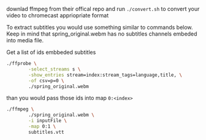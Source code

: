 downlad ffmpeg from their offical repo and run `./convert.sh` to convert your video to chromecast appriopriate format

To extract subtitles you would use something similar to commands below.
Keep in mind that spring_original.webm has no subtitles channels embeded into media file.

Get a list of ids embbeded subtitles

```bash
./ffprobe \
		-select_streams s \
		-show_entries stream=index:stream_tags=language,title, \
		-of csv=p=0 \
        ./spring_original.webm
```

than you would pass those ids into map `0:<index>`

```bash
./ffmpeg \
        ./spring_original.webm \
		-i inputFile \
		-map 0:1 \
		subtitles.vtt
```
